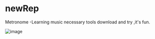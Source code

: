 # newRep
Metronome  -Learning music necessary tools
download and try ,it's fun.


![image](https://github.com/MrNobodyGithub/newRep/master/readme/pic1.png)

